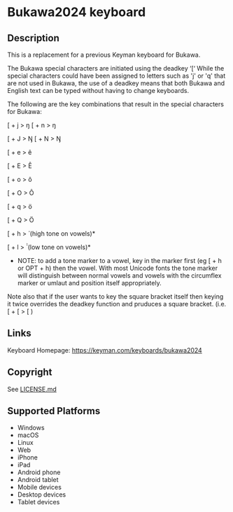 Bukawa2024 keyboard
==============

Description
-----------
This is a replacement for a previous Keyman keyboard for Bukawa.

The Bukawa special characters are initiated using the deadkey ‘[‘
While the special characters could have been assigned to letters such as 'j' or 'q' that are not used in Bukawa, the use of a deadkey means that both Bukawa and English text can be typed without having to change keyboards.

The following are the key combinations that result in the special characters for Bukawa:

[ + j > ŋ
[ + n > ŋ

[ + J > Ŋ
[ + N > Ŋ

[ + e > ê

[ + E > Ê

[ + o > ô

[ + O > Ô

[ + q > ö

[ + Q > Ö

[ + h > ́  (high tone on vowels)*

[ + l > ̀̀  (low tone on vowels)*

* NOTE: to add a tone marker to a vowel,  key in the marker first (eg [ + h or OPT + h) then the vowel. With most Unicode fonts the tone marker will distinguish between normal vowels and vowels with the circumflex marker or umlaut and position itself appropriately.

Note also that if the user wants to key the square bracket itself then keying it twice overrides the deadkey function and pruduces a square bracket. (i.e. [ + [ > [ )


Links
-----
Keyboard Homepage: https://keyman.com/keyboards/bukawa2024

Copyright
---------
See [LICENSE.md](LICENSE.md)

Supported Platforms
-------------------
 * Windows
 * macOS
 * Linux
 * Web
 * iPhone
 * iPad
 * Android phone
 * Android tablet
 * Mobile devices
 * Desktop devices
 * Tablet devices

